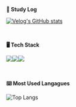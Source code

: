 
<p><b>📝 Study Log</b></p>

[![Velog's GitHub stats](https://velog-readme-stats.vercel.app/api?name=ses2201)](https://github.com/eungyeole/velog-readme-stats)

<br>

<p><b>🖥️ Tech Stack </b></p>
 <div style="display: flex">
    <img src="https://img.shields.io/badge/javascript-F7DF1E?style=for-the-badge&logo=javascript&logoColor=black"> 
  <img src="https://img.shields.io/badge/Typescript-3178C6?style=for-the-badge&logo=Typescript&logoColor=white"/>
  <img src="https://img.shields.io/badge/react-61DAFB?style=for-the-badge&logo=react&logoColor=black">
 </div>
  <br>
  <br>

<p><b>⌨️ Most Used Langagues </b></p>

![Top Langs](https://github-readme-stats.vercel.app/api/top-langs/?username=ShinEun9&layout=compact&theme=white)
